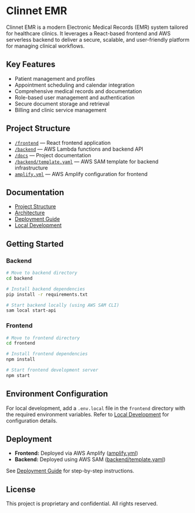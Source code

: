 # Clinnet EMR

Clinnet EMR is a modern Electronic Medical Records (EMR) system tailored for healthcare clinics. It leverages a React-based frontend and AWS serverless backend to deliver a secure, scalable, and user-friendly platform for managing clinical workflows.

## Key Features

- Patient management and profiles
- Appointment scheduling and calendar integration
- Comprehensive medical records and documentation
- Role-based user management and authentication
- Secure document storage and retrieval
- Billing and clinic service management

## Project Structure

- [`/frontend`](frontend/) &mdash; React frontend application
- [`/backend`](backend/) &mdash; AWS Lambda functions and backend API
- [`/docs`](docs/) &mdash; Project documentation
- [`/backend/template.yaml`](backend/template.yaml) &mdash; AWS SAM template for backend infrastructure
- [`amplify.yml`](amplify.yml) &mdash; AWS Amplify configuration for frontend

## Documentation

- [Project Structure](docs/project-structure.md)
- [Architecture](docs/architecture.md)
- [Deployment Guide](docs/deployment.md)
- [Local Development](docs/local-development.md)

## Getting Started

### Backend

```bash
# Move to backend directory
cd backend

# Install backend dependencies
pip install -r requirements.txt

# Start backend locally (using AWS SAM CLI)
sam local start-api
```

### Frontend

```bash
# Move to frontend directory
cd frontend

# Install frontend dependencies
npm install

# Start frontend development server
npm start
```

## Environment Configuration

For local development, add a `.env.local` file in the `frontend` directory with the required environment variables. Refer to [Local Development](docs/local-development.md) for configuration details.

## Deployment

- **Frontend:** Deployed via AWS Amplify ([amplify.yml](amplify.yml))
- **Backend:** Deployed using AWS SAM ([backend/template.yaml](backend/template.yaml))

See [Deployment Guide](docs/deployment.md) for step-by-step instructions.

## License

This project is proprietary and confidential. All rights reserved.

